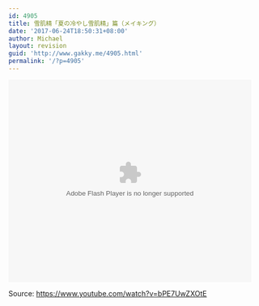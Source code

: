 ```yaml
---
id: 4905
title: 雪肌精「夏の冷やし雪肌精」篇（メイキング）
date: '2017-06-24T18:50:31+08:00'
author: Michael
layout: revision
guid: 'http://www.gakky.me/4905.html'
permalink: '/?p=4905'
---
```


<embed align="middle" height="400" src="http://player.youku.com/player.php/sid/XMjg0NjgxNjA5Mg==/v.swf" type="application/x-shockwave-flash" width="480"></embed>

Source: <https://www.youtube.com/watch?v=bPE7UwZXOtE>
